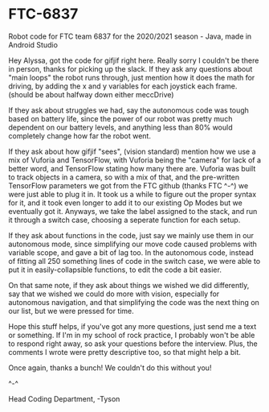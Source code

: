 # FTC-6837
Robot code for FTC team 6837 for the 2020/2021 season - Java, made in Android Studio

Hey Alyssa, got the code for gifjif right here. Really sorry I couldn't be there in person, thanks for picking up the slack. If they ask any questions about "main loops" the 
robot runs through, just mention how it does the math for driving, by adding the x and y variables for each joystick each frame. (should be about halfway down either 
meccDrive) 


If they ask about struggles we had, say the autonomous code was tough based on battery life, since the power of our robot was pretty much dependent on our 
battery levels, and anything less than 80% would completely change how far the robot went. 

If they ask about how gifjif "sees", (vision standard) mention how we use a mix of Vuforia and TensorFlow, with Vuforia being the "camera" for lack of a better word, and TensorFlow stating how many there are. Vuforia was built to track objects in a camera, so with a mix of that, and the pre-written TensorFlow parameters we got from the 
FTC github (thanks FTC ^-^) we were just able to plug it in. It took us a while to figure out the proper syntax for it, and it took even longer to add it to our existing Op Modes but we eventually got it. Anyways, we take the label assigned to the stack, and run it through a switch case, choosing a seperate function for each setup. 

If they ask about functions in the code, just say we mainly use them in our autonomous mode, since simplifying our move code caused problems with variable scope, and gave a bit of lag too. In the autonomous code, instead of fitting all 250 something lines of code in the switch case, we were able to put it in easily-collapsible functions, to edit the code a bit easier. 

On that same note, if they ask about things we wished we did differently, say that we wished we could do more with vision, especially for autonomous navigation, and that simplifying the code was the next thing on our list, but we were pressed for time.



Hope this stuff helps, if you've got any more questions, just send me a text or something. If I'm in my school of rock practice, I probably won't be able to respond 
right away, so ask your questions before the interview. Plus, the comments I wrote were pretty descriptive too, so that might help a bit.

Once again, thanks a bunch! We couldn't do this without you!

^-^

Head Coding Department,
-Tyson

